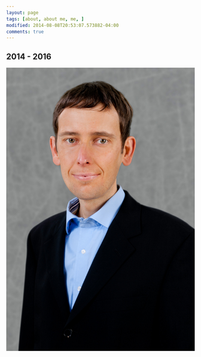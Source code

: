 ```yaml
---
layout: page
tags: [about, about me, me, ]
modified: 2014-08-08T20:53:07.573882-04:00
comments: true
---
```


## 2014 - 2016
  
![picture](../images/franke_alex7041.jpg) 
